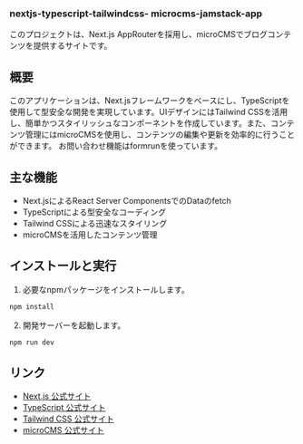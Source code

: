 
### nextjs-typescript-tailwindcss- microcms-jamstack-app

このプロジェクトは、Next.js AppRouterを採用し、microCMSでブログコンテンツを提供するサイトです。

## 概要

このアプリケーションは、Next.jsフレームワークをベースにし、TypeScriptを使用して型安全な開発を実現しています。UIデザインにはTailwind CSSを活用し、簡単かつスタイリッシュなコンポーネントを作成しています。また、コンテンツ管理にはmicroCMSを使用し、コンテンツの編集や更新を効率的に行うことができます。
お問い合わせ機能はformrunを使っています。

## 主な機能

- Next.jsによるReact Server ComponentsでのDataのfetch
- TypeScriptによる型安全なコーディング
- Tailwind CSSによる迅速なスタイリング
- microCMSを活用したコンテンツ管理

## インストールと実行

1. 必要なnpmパッケージをインストールします。

```bash
npm install
```

2. 開発サーバーを起動します。

```bash
npm run dev
```

## リンク

- [Next.js 公式サイト](https://nextjs.org/)
- [TypeScript 公式サイト](https://www.typescriptlang.org/)
- [Tailwind CSS 公式サイト](https://tailwindcss.com/)
- [microCMS 公式サイト](https://microcms.io/)

